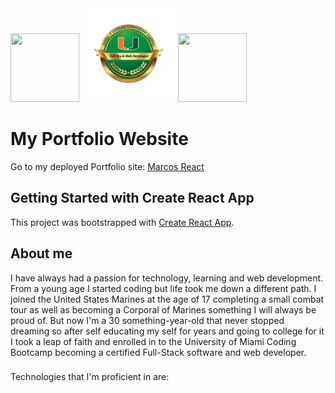 
<img src="https://image.shutterstock.com/image-vector/coding-logo-template-illustration-design-260nw-684599965.jpg" data-canonical-src="https://image.shutterstock.com/image-vector/coding-logo-template-illustration-design-260nw-684599965.jpg" width="110" height="110" />

<img src=" UM Certified.png" width="150" height="150" />

<img src="https://www.hqmc.marines.mil/portals/134/Mixed%20Media/EGA%203.jpg" data-canonical-src="https://www.hqmc.marines.mil/portals/134/Mixed%20Media/EGA%203.jpg" width="110" height="110" />


# My Portfolio Website

Go to my deployed Portfolio site: [Marcos React](https://polar-meadow-37071.herokuapp.com/home)

## Getting Started with Create React App

This project was bootstrapped with [Create React App](https://github.com/facebook/create-react-app).

## About me

I have always had a passion for technology, learning and web development. From a young age I started coding but life took me down a different path. I joined the United States Marines at the age of 17 completing a small combat tour as well as becoming a Corporal of Marines something I will always be proud of. But now I'm a 30 something-year-old that never stopped dreaming so after self educating my self for years and going to college for it I took a leap of faith and enrolled in to the University of Miami Coding Bootcamp becoming a certified Full-Stack software and web developer.

###
Technologies that I'm proficient in are: 

